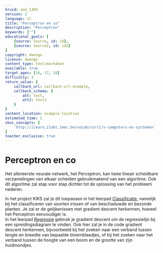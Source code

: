 ```yaml
---
hruid: anm_1304
version: 3
language: nl
title: "Perceptron en co"
description: "Perceptron"
keywords: [""]
educational_goals: [
    {source: Source, id: id}, 
    {source: Source2, id: id2}
]
copyright: dwengo
licence: dwengo
content_type: text/markdown
available: true
target_ages: [16, 17, 18]
difficulty: 3
return_value: {
    callback_url: callback-url-example,
    callback_schema: {
        att: test,
        att2: test2
    }
}
content_location: example-location
estimated_time: 1
skos_concepts: [
    'http://ilearn.ilabt.imec.be/vocab/curr1/s-computers-en-systemen'
]
teacher_exclusive: true
---
```


# Perceptron en co

Het allereerste neurale netwerk, het Perceptron, kan twee lineair scheidbare verzamelingen van elkaar scheiden gebruikmakend van een algoritme.
Ook dit algoritme zal stap voor stap dichter tot de oplossing van het probleem naderen.

In het project KIKS zal je dit toepassen in het leerpad [Classificatie](https://dwengo.org/learning-path.html?hruid=kiks5_classificatie&language=nl&te=true&source_page=%2Fkiks%2F&source_title=%20KIKS#kiks_mnist;nl;3), namelijk bij het classificeren van soorten irissen of van beschaduwde en bezonde planten. Je zal er de gelijkenissen met gradient descent herkennen, hoewel het Perceptron eenvoudiger is.<br>
In het leerpad [Regressie](https://dwengo.org/learning-path.html?hruid=kiks6_regressie&language=nl&te=true&source_page=%2Fkiks%2F&source_title=%20KIKS#kiks_iris_regressie;nl;3) gebruik je gradient descent om de regressielijn bij een spreidingsdiagram te vinden. Ook hier zal je in de code gradient descent herkennen, bijvoorbeeld bij het zoeken naar een verband tussen lengte en breedte van bepaalde bloemblaadjes, of bij het zoeken naar het verband tussen de hoogte van een boom en de grootte van zijn huidmondjes.  


